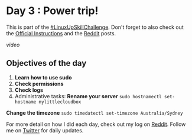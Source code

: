  # Day 3 : Power trip!

 This is part of the [#LinuxUpSkillChallenge](../challenges/linux-upskill.html). Don't forget to also check out the [Official Instructions](https://github.com/snori74/linuxupskillchallenge/blob/master/03.md) and the [Reddit](https://www.reddit.com/r/linuxupskillchallenge/) posts.

 *video*

 ## Objectives of the day
 1. **Learn how to use sudo**
 2. **Check permissions**
 3. **Check logs**
 4. Administrative tasks:
 **Rename your server**
 ```sudo hostnamectl set-hostname mylittlecloudbox```

 **Change the timezone**
 ```sudo timedatectl set-timezone Australia/Sydney```


 For more detail on how I did each day, check out my log on [Reddit](https://www.reddit.com/user/livia2lima). Follow me on [Twitter](https://twitter.com/search?q=%23LinuxUpSkillChallenge%20%40livialimatweets&src=typed_query&f=live) for daily updates.
